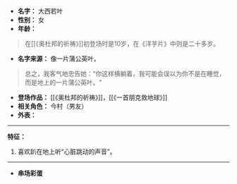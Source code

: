
- **名字：** 大西若叶
- **性别：** 女
- **年龄：** 

> 在[[《奥杜邦的祈祷》]]初登场时是10岁，在《洋芋片》中则是二十多岁。

- **名字来源：** 像一片蒲公英叶。

> 总之，我客气地忠告她：​“你这样横躺着，我可能会误以为你不是在睡觉，而是地上的一片蒲公英叶。​”

- **登场作品：** [[《奥杜邦的祈祷》]]，[[《一首朋克救地球》]] 
- **相关角色：** 今村（男友）
- **外表：** 

---

**特征：** 

1. 喜欢趴在地上听“心脏跳动的声音”。

---

- **串场彩蛋** 